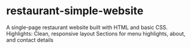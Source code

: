 # restaurant-simple-website
A single-page restaurant website built with HTML and basic CSS. Highlights:  Clean, responsive layout  Sections for menu highlights, about, and contact details
